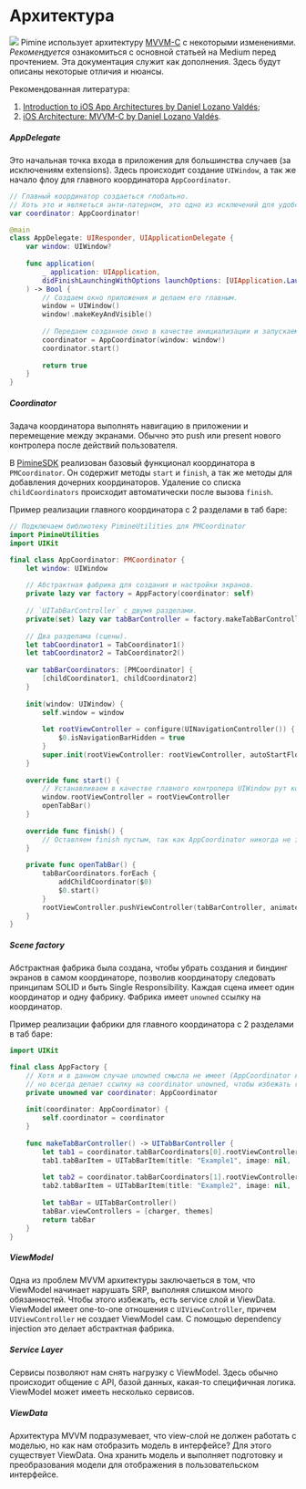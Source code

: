 # Архитектура

![](https://i.imgur.com/LOhPlE6.png)
Pimine использует архитектуру [MVVM-C](https://medium.com/sudo-by-icalia-labs/ios-architecture-mvvm-c-introduction-1-6-815204248518) с некоторыми изменениями. _Рекомендуется_ ознакомиться с основной статьей на Medium перед прочтением. Эта документация служит как дополнения. Здесь будут описаны некоторые отличия и нюансы.

Рекомендованная литература:
1. [Introduction to iOS App Architectures by Daniel Lozano Valdés](https://medium.com/sudo-by-icalia-labs/introduction-to-ios-app-architectures-59f86801a2ad);
2. [iOS Architecture: MVVM-C by Daniel Lozano Valdés](https://medium.com/sudo-by-icalia-labs/ios-architecture-mvvm-c-introduction-1-6-815204248518).


##### AppDelegate
Это начальная точка входа в приложения для большинства случаев (за исключениям extensions). Здесь происходит создание `UIWindow`, а так же начало флоу для главного координатора `AppCoordinator`.

```swift
// Главный координатор создаеться глобально. 
// Хоть это и являеться анти-патерном, это одно из исключений для удобства.
var coordinator: AppCoordinator!

@main
class AppDelegate: UIResponder, UIApplicationDelegate {
    var window: UIWindow?
    
    func application(
        _ application: UIApplication, 
        didFinishLaunchingWithOptions launchOptions: [UIApplication.LaunchOptionsKey: Any]?
    ) -> Bool {
        // Создаем окно приложения и делаем его главным.
        window = UIWindow()
        window!.makeKeyAndVisible()
        
        // Передаем созданное окно в качестве инициализации и запускаем флоу с помощью метода start.
        coordinator = AppCoordinator(window: window!)
        coordinator.start()
        
        return true
    }
}
```

##### Coordinator

Задача координатора выполнять навигацию в приложении и перемещение между экранами. Обычно это push или present нового контролера после действий пользователя. 

В [PimineSDK](https://github.com/Pimine/PimineSDK/blob/master/PimineUtilities/PMCoordinator.swift) реализован базовый функционал координатора в `PMCoordinator`. Он содержит методы `start` и `finish`, а так же методы для добавления дочерних координаторов. Удаление со списка `childCoordinators` происходит автоматически после вызова `finish`.

Пример реализации главного координатора с 2 разделами в таб баре:
```swift
// Подключаем библиотеку PimineUtilities для PMCoordinator
import PimineUtilities
import UIKit

final class AppCoordinator: PMCoordinator {
    let window: UIWindow
    
    // Абстрактная фабрика для создания и настройки экранов.
    private lazy var factory = AppFactory(coordinator: self)
    
    // `UITabBarController` с двумя разделами.
    private(set) lazy var tabBarController = factory.makeTabBarController()
    
    // Два разделама (сцены).
    let tabCoordinator1 = TabCoordinator1()
    let tabCoordinator2 = TabCoordinator2()
    
    var tabBarCoordinators: [PMCoordinator] {
        [childCoordinator1, childCoordinator2]
    }
    
    init(window: UIWindow) {
        self.window = window
        
        let rootViewController = configure(UINavigationController()) {
            $0.isNavigationBarHidden = true
        }
        super.init(rootViewController: rootViewController, autoStartFlow: false)
    }
    
    override func start() {
        // Устанавливаем в качестве главного контролера UIWindow рут контролер AppCoordinator-а.
        window.rootViewController = rootViewController
        openTabBar()
    }
    
    override func finish() { 
        // Оставляем finish пустым, так как AppCoordinator никогда не завершает свой флоу.
    }
    
    private func openTabBar() {
        tabBarCoordinators.forEach {
            addChildCoordinator($0)
            $0.start()
        }
        rootViewController.pushViewController(tabBarController, animated: false)
    }
}
```

##### Scene factory
Абстрактная фабрика была создана, чтобы убрать создания и биндинг экранов в самом координаторе, позволив координатору следовать принципам SOLID и быть Single Responsibility. Каждая сцена имеет один координатор и одну фабрику. Фабрика имеет `unowned` ссылку на координатор.

Пример реализации фабрики для главного координатора с 2 разделами в таб баре:
```swift
import UIKit

final class AppFactory {
    // Хотя и в данном случае unowned смысла не имеет (AppCoordinator живет всегда),
    // но всегда делает ссылку на coordinator unowned, чтобы избежать retain cycle.
    private unowned var coordinator: AppCoordinator
    
    init(coordinator: AppCoordinator) {
        self.coordinator = coordinator
    }
    
    func makeTabBarController() -> UITabBarController {
        let tab1 = coordinator.tabBarCoordinators[0].rootViewController
        tab1.tabBarItem = UITabBarItem(title: "Example1", image: nil,  selectedImage: nil)
        
        let tab2 = coordinator.tabBarCoordinators[1].rootViewController
        tab2.tabBarItem = UITabBarItem(title: "Example2", image: nil,  selectedImage: nil)
        
        let tabBar = UITabBarController()
        tabBar.viewControllers = [charger, themes]
        return tabBar
    }
}
```

##### ViewModel
Одна из проблем MVVM архитектуры заключаеться в том, что ViewModel начинает нарушать SRP, выполняя слишком много обязанностей. Чтобы этого избежать, есть service слой и ViewData. ViewModel имеет one-to-one отношения с `UIViewController`, причем `UIViewController` не создает ViewModel сам. С помощью dependency injection это делает абстрактная фабрика.

##### Service Layer
Сервисы позволяют нам снять нагрузку с ViewModel. Здесь обычно происходит общение с API, базой данных, какая-то специфичная логика. ViewModel может имееть несколько сервисов.

##### ViewData
Архитектура MVVM подразумевает, что view-cлой не должен работать с моделью, но как нам отобразить модель в интерфейсе? Для этого существует ViewData. Она хранить модель и выполняет подготовку и преобразования модели для отображения в пользовательском интерфейсе.
